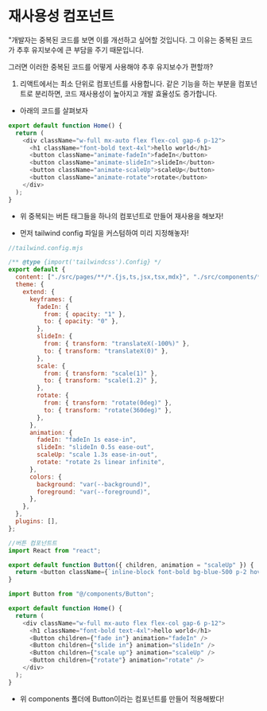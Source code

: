 # 재사용성 컴포넌트

"개발자는 중복된 코드를 보면 이를 개선하고 싶어할 것입니다.
그 이유는 중복된 코드가 추후 유지보수에 큰 부담을 주기 때문입니다.

그러면 이러한 중복된 코드를 어떻게 사용해야 추후 유지보수가 편할까?

1. 리액트에서는 최소 단위로 컴포넌트를 사용합니다. 같은 기능을 하는 부분을 컴포넌트로 분리하면, 코드 재사용성이 높아지고 개발 효율성도 증가합니다.

- 아래의 코드를 살펴보자

```js
export default function Home() {
  return (
    <div className="w-full mx-auto flex flex-col gap-6 p-12">
      <h1 className="font-bold text-4xl">hello world</h1>
      <button className="animate-fadeIn">fadeIn</button>
      <button className="animate-slideIn">slideIn</button>
      <button className="animate-scaleUp">scaleUp</button>
      <button className="animate-rotate">rotate</button>
    </div>
  );
}
```

- 위 중복되는 버튼 태그들을 하나의 컴포넌트로 만들어 재사용을 해보자!

- 먼저 tailwind config 파일을 커스텀하여 미리 지정해놓자!

```js
//tailwind.config.mjs

/** @type {import('tailwindcss').Config} */
export default {
  content: ["./src/pages/**/*.{js,ts,jsx,tsx,mdx}", "./src/components/**/*.{js,ts,jsx,tsx,mdx}", "./src/app/**/*.{js,ts,jsx,tsx,mdx}"],
  theme: {
    extend: {
      keyframes: {
        fadeIn: {
          from: { opacity: "1" },
          to: { opacity: "0" },
        },
        slideIn: {
          from: { transform: "translateX(-100%)" },
          to: { transform: "translateX(0)" },
        },
        scale: {
          from: { transform: "scale(1)" },
          to: { transform: "scale(1.2)" },
        },
        rotate: {
          from: { transform: "rotate(0deg)" },
          to: { transform: "rotate(360deg)" },
        },
      },
      animation: {
        fadeIn: "fadeIn 1s ease-in",
        slideIn: "slideIn 0.5s ease-out",
        scaleUp: "scale 1.3s ease-in-out",
        rotate: "rotate 2s linear infinite",
      },
      colors: {
        background: "var(--background)",
        foreground: "var(--foreground)",
      },
    },
  },
  plugins: [],
};
```

```js
//버튼 컴포넌트트
import React from "react";

export default function Button({ children, animation = "scaleUp" }) {
  return <button className={`inline-block font-bold bg-blue-500 p-2 hover:animate-${animation}`}>{children}</button>;
}
```

```js
import Button from "@/components/Button";

export default function Home() {
  return (
    <div className="w-full mx-auto flex flex-col gap-6 p-12">
      <h1 className="font-bold text-4xl">hello world</h1>
      <Button children={"fade in"} animation="fadeIn" />
      <Button children={"slide in"} animation="slideIn" />
      <Button children={"scale up"} animation="scaleUp" />
      <Button children={"rotate"} animation="rotate" />
    </div>
  );
}
```

- 위 components 폴더에 Button이라는 컴포넌트를 만들어 적용해봤다!
